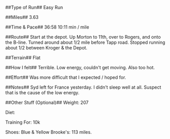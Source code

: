 <!--
.. title: Running Journal: Mmm DD, YYYY
.. slug: running-journal-mmm-DD-YYYY
.. date: 2217-01-08 01:00:00 UTC-05:00
.. tags: running-journal
.. category:running-journal
.. link:
.. description:
.. type: running-journal
-->

##Type of Run##
Easy Run

##Miles##
3.63

##Time & Pace##
36:58
10:11 min / mile

##Route##
Start at the depot. Up Morton to 11th, over to Rogers, and onto the B-line. Turned around about 1/2 mile before Tapp road. Stopped running about 1/2 between Kroger & the Depot.

##Terrain##
Flat

##How I felt##
Terrible. Low energy, couldn't get moving. Also too hot.

##Effort##
Was more difficult that I expected / hoped for.

##Notes##
Syd left for France yesterday. I didn't sleep well at all. Suspect that is the cause of the low energy.

##Other Stuff (Optional)##
Weight: 207

Diet:

Training For: 10k

Shoes: Blue & Yellow Brooke's: 113 miles.
